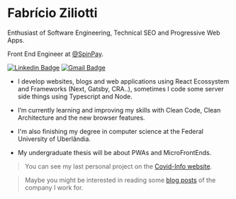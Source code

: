 
# Fabrício Ziliotti

Enthusiast of Software Engineering, Technical SEO and Progressive Web Apps.

Front End Engineer at [@SpinPay](https://spinpay.com.br/).

[![Linkedin Badge](https://img.shields.io/badge/-Fabricio%20Ziliotti-9984d5?style=flat-square&logo=Linkedin&logoColor=white&link=https://www.linkedin.com/in/fabricioziliotti/)](https://www.linkedin.com/in/fabricioziliotti/)    [![Gmail Badge](https://img.shields.io/badge/-ffz.ziliotti@gmail.com-9984d5?style=flat-square&logo=Gmail&logoColor=white&link=mailto:ffz.ziliotti@gmail.com)](mailto:ffz.ziliotti@gmail.com)

- I develop websites, blogs and web applications using React Ecossystem and Frameworks (Next, Gatsby, CRA..), sometimes I code some server side things using Typescript and Node.

- I’m currently learning and improving my skills with Clean Code, Clean Architecture and the new browser features.

- I'm also finishing my degree in computer science at the Federal University of Uberlândia.

- My undergraduate thesis will be about PWAs and MicroFrontEnds.

> You can see my last personal project on the [Covid-Info website](http://covidinfo.com.br/).

> Maybe you might be interested in reading some [blog posts](http://blog.spinpay.com.br/) of the company I work for.
